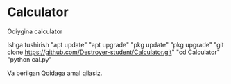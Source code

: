 # Calculator
Odiygina calculator

Ishga tushirish
"apt update"
"apt upgrade"
"pkg update"
"pkg upgrade"
"git clone https://github.com/Destroyer-student/Calculator.git"
"cd Calculator"
"python cal.py"
  
Va berilgan Qoidaga amal qilasiz.
